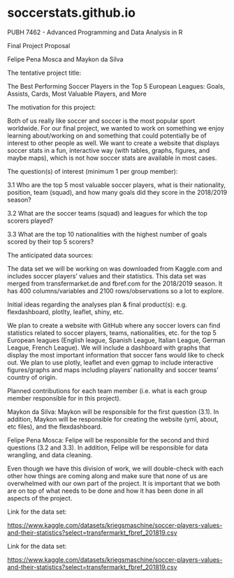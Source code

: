 # soccerstats.github.io

PUBH 7462 - Advanced Programming and Data Analysis in R

Final Project Proposal 

Felipe Pena Mosca and Maykon da Silva
 
 
The tentative project title:
  
The Best Performing Soccer Players in the Top 5 European Leagues: Goals, Assists, Cards, Most Valuable Players, and More
 
 
The motivation for this project:
 
Both of us really like soccer and soccer is the most popular sport worldwide. For our final project, we wanted to work on something we enjoy learning about/working on and something that could potentially be of interest to other people as well. We want to create a website that displays soccer stats in a fun, interactive way (with tables, graphs, figures, and maybe maps), which is not how soccer stats are available in most cases.
 
The question(s) of interest (minimum 1 per group member):
 
3.1 Who are the top 5 most valuable soccer players, what is their nationality, position, team (squad), and how many goals did they score in the 2018/2019 season?
 
3.2 What are the soccer teams (squad) and leagues for which the top scorers played?
 
3.3 What are the top 10 nationalities with the highest number of goals scored by their top 5 scorers? 
 
The anticipated data sources:
 
The data set we will be working on was downloaded from Kaggle.com and includes soccer players’ values and their statistics. This data set was merged from transfermarket.de and fbref.com for the 2018/2019 season. It has 400 columns/variables and 2100 rows/observations so a lot to explore. 
 
 Initial ideas regarding the analyses plan & final product(s): e.g. flexdashboard, plotlty, leaflet, shiny, etc.
 
We plan to create a website with GitHub where any soccer lovers can find statistics related to soccer players, teams, nationalities, etc. for the top 5 European leagues (English league, Spanish League, Italian League, German League, French League). We will include a dashboard with graphs that display the most important information that soccer fans would like to check out. We plan to use plotly, leaflet and even ggmap to include interactive figures/graphs and maps including players’ nationality and soccer teams’ country of origin. 
 
 Planned contributions for each team member (i.e. what is each group member responsible for in this project).
 
Maykon da Silva: Maykon will be responsible for the first question (3.1). In addition, Maykon will be responsible for creating the website (yml, about, etc files), and the flexdashboard. 
 
Felipe Pena Mosca: Felipe will be responsible for the second and third questions (3.2 and 3.3). In addition, Felipe will be responsible for data wrangling, and data cleaning.
 
Even though we have this division of work, we will double-check with each other how things are coming along and make sure that none of us are overwhelmed with our own part of the project. It is important that we both are on top of what needs to be done and how it has been done in all aspects of the project. 


Link for the data set:

https://www.kaggle.com/datasets/kriegsmaschine/soccer-players-values-and-their-statistics?select=transfermarkt_fbref_201819.csv

Link for the data set:

https://www.kaggle.com/datasets/kriegsmaschine/soccer-players-values-and-their-statistics?select=transfermarkt_fbref_201819.csv

